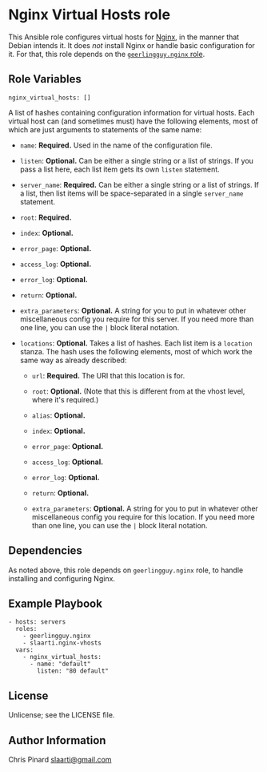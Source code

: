 # Nginx Virtual Hosts role

This Ansible role configures virtual hosts for [Nginx][], in the manner
that Debian intends it. It does *not* install Nginx or handle basic
configuration for it. For that, this role depends on the
[`geerlingguy.nginx` role][geerlingguy].

[Nginx]: http://nginx.org/
[geerlingguy]: https://github.com/geerlingguy/ansible-role-nginx

Role Variables
--------------

    nginx_virtual_hosts: []

A list of hashes containing configuration information for virtual hosts.
Each virtual host can (and sometimes must) have the following elements,
most of which are just arguments to statements of the same name:

*   `name`: **Required.** Used in the name of the configuration file.

*   `listen`: **Optional.** Can be either a single string or a list of
    strings. If you pass a list here, each list item gets its own `listen`
    statement.

*   `server_name`: **Required.** Can be either a single string or a list
    of strings. If a list, then list items will be space-separated in
    a single `server_name` statement.

*   `root`: **Required.**

*   `index`: **Optional.**

*   `error_page`: **Optional.**

*   `access_log`: **Optional.**

*   `error_log`: **Optional.**

*   `return`: **Optional.**

*   `extra_parameters`: **Optional.** A string for you to put in whatever
    other miscellaneous config you require for this server. If you need
    more than one line, you can use the `|` block literal notation.

*   `locations`: **Optional.** Takes a list of hashes. Each list item is
    a `location` stanza. The hash uses the following elements, most of
    which work the same way as already described:

    *   `url`: **Required.** The URI that this location is for.

    *   `root`: **Optional.** (Note that this is different from at the
        vhost level, where it's required.)

    *   `alias`: **Optional.**

    *   `index`: **Optional.**

    *   `error_page`: **Optional.**

    *   `access_log`: **Optional.**

    *   `error_log`: **Optional.**

    *   `return`: **Optional.**

    *   `extra_parameters`: **Optional.** A string for you to put in
        whatever other miscellaneous config you require for this location.
        If you need more than one line, you can use the `|` block literal
        notation.

Dependencies
------------

As noted above, this role depends on `geerlingguy.nginx` role, to handle
installing and configuring Nginx.

Example Playbook
----------------

    - hosts: servers
      roles:
        - geerlingguy.nginx
        - slaarti.nginx-vhosts
      vars:
        - nginx_virtual_hosts:
          - name: "default"
            listen: "80 default"

License
-------

Unlicense; see the LICENSE file.

Author Information
------------------

Chris Pinard <slaarti@gmail.com>
